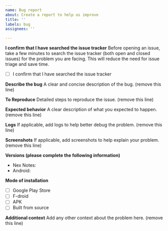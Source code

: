 ```yaml
---
name: Bug report
about: Create a report to help us improve
title: ''
labels: bug
assignees: ''

---
```


**I confirm that I have searched the issue tracker**
Before opening an issue, take a few minutes to search the issue tracker (both open and closed issues) for the problem you are facing. This will reduce the need for issue triage and save time.

 - [ ] I confirm that I have searched the issue tracker

**Describe the bug**
A clear and concise description of the bug. (remove this line)

**To Reproduce**
Detailed steps to reproduce the issue. (remove this line)

**Expected behavior**
A clear description of what you expected to happen. (remove this line)

**Logs**
If applicable, add logs to help better debug the problem. (remove this line)

**Screenshots**
If applicable, add screenshots to help explain your problem. (remove this line)

**Versions (please complete the following information)**
 - Nex Notes: 
 - Android: 

**Mode of installation**
 - [ ] Google Play Store
 - [ ] F-droid
 - [ ] APK
 - [ ] Built from source

**Additional context**
Add any other context about the problem here. (remove this line)
